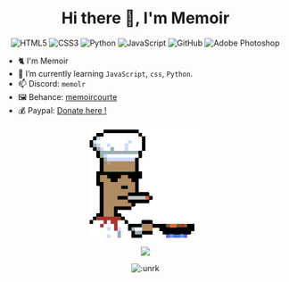 <h1 align="center">Hi there 👋, I'm Memoir</h1>

<div align="center">
  
![HTML5](https://img.shields.io/badge/html5-%23E34F26.svg?style=for-the-badge&logo=html5&logoColor=white) ![CSS3](https://img.shields.io/badge/css3-%231572B6.svg?style=for-the-badge&logo=css3&logoColor=white) ![Python](https://img.shields.io/badge/python-3670A0?style=for-the-badge&logo=python&logoColor=ffdd54) ![JavaScript](https://img.shields.io/badge/javascript-%23323330.svg?style=for-the-badge&logo=javascript&logoColor=%23F7DF1E) ![GitHub](https://img.shields.io/badge/github-%23121011.svg?style=for-the-badge&logo=github&logoColor=white) ![Adobe Photoshop](https://img.shields.io/badge/adobe%20photoshop-%2331A8FF.svg?style=for-the-badge&logo=adobe%20photoshop&logoColor=white)

</div>


- 🐈 I'm Memoir
- 🌱 I’m currently learning `JavaScript`, `css`, `Python`.
- 📫 Discord: `memolr` 
- 🖼️ Behance: [memoircourte](https://behance.net/memoircourte/)
- 💰 Paypal: [Donate here !](https://paypal.me/cliniqueveterinaire) 


<p align="center"><img align="center" src="/images/cooking.gif"></p>

<p align="center"><img align="center" src="https://github-readme-stats.vercel.app/api?username=unrk"></p>
<div align="center">
</div>

<div align="center">

![:unrk](https://count.getloli.com/@:unrk?theme=booru-lewd)

</div>
